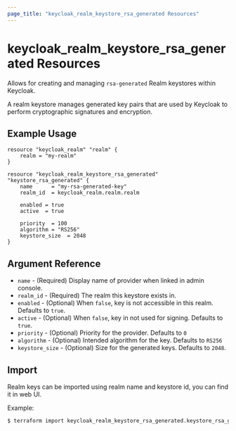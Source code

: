 ```yaml
---
page_title: "keycloak_realm_keystore_rsa_generated Resources"
---
```


# keycloak\_realm\_keystore\_rsa_generated Resources

Allows for creating and managing `rsa-generated` Realm keystores within Keycloak.

A realm keystore manages generated key pairs that are used by Keycloak to perform cryptographic signatures and encryption.

## Example Usage

```hcl
resource "keycloak_realm" "realm" {
	realm = "my-realm"
}

resource "keycloak_realm_keystore_rsa_generated" "keystore_rsa_generated" {
	name      = "my-rsa-generated-key"
	realm_id  = keycloak_realm.realm.realm

	enabled = true
	active  = true

	priority  = 100
	algorithm = "RS256"
	keystore_size  = 2048
}
```

## Argument Reference

- `name` - (Required) Display name of provider when linked in admin console.
- `realm_id` - (Required) The realm this keystore exists in.
- `enabled` - (Optional) When `false`, key is not accessible in this realm. Defaults to `true`.
- `active` - (Optional) When `false`, key in not used for signing. Defaults to `true`.
- `priority` - (Optional) Priority for the provider. Defaults to `0`
- `algorithm` - (Optional) Intended algorithm for the key. Defaults to `RS256`
- `keystore_size` - (Optional) Size for the generated keys. Defaults to `2048`.

## Import

Realm keys can be imported using realm name and keystore id, you can find it in web UI.

Example:

```bash
$ terraform import keycloak_realm_keystore_rsa_generated.keystore_rsa_generated my-realm/my-realm/618cfba7-49aa-4c09-9a19-2f699b576f0b
```
